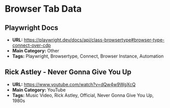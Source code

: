 # Browser Tab Data

## Playwright Docs
- **URL:** https://playwright.dev/docs/api/class-browsertype#browser-type-connect-over-cdp
- **Main Category:** Other
- **Tags:** Playwright, Browsertype, Connect, Browser Instance, Automation

## Rick Astley - Never Gonna Give You Up
- **URL:** https://www.youtube.com/watch?v=dQw4w9WgXcQ
- **Main Category:** YouTube
- **Tags:** Music Video, Rick Astley, Official, Never Gonna Give You Up, 1980s

